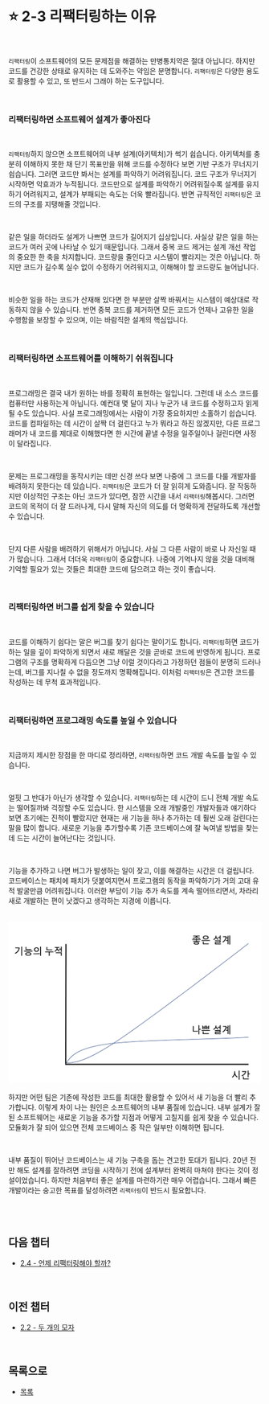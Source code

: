 # :star: 2-3 리팩터링하는 이유

<br>

`리팩터링`이 소프트웨어의 모든 문제점을 해결하는 만병통치약은 절대 아닙니다. 하지만 코드를 건강한 상태로 유지하는 데 도와주는 약임은 분명합니다. `리팩터링`은 다양한 용도로 활용할 수 있고, 또 반드시 그래야 하는 도구입니다.

<br>

### 리팩터링하면 소프트웨어 설계가 좋아진다

<br>

`리팩터링`하지 않으면 소프트웨어의 내부 설계(아키텍처)가 썩기 쉽습니다. 아키텍처를 충분히 이해하지 못한 채 단기 목표만을 위해 코드를 수정하다 보면 기반 구조가 무너지기 쉽습니다. 그러면 코드만 봐서는 설계를 파악하기 어려워집니다. 코드 구조가 무너지기 시작하면 악효과가 누적됩니다. 코드만으로 설계를 파악하기 어려워질수록 설계를 유지하기 어려워지고, 설계가 부패되는 속도는 더욱 빨라집니다. 반면 규칙적인 `리팩터링`은 코드의 구조를 지탱해줄 것입니다.

<br>

같은 일을 하더라도 설계가 나쁘면 코드가 길어지기 십상입니다. 사실상 같은 일을 하는 코드가 여러 곳에 나타날 수 있기 때문입니다. 그래서 중복 코드 제거는 설계 개선 작업의 중요한 한 축을 차지합니다. 코드량을 줄인다고 시스템이 빨라지는 것은 아닙니다. 하지만 코드가 길수록 실수 없이 수정하기 어려워지고, 이해해야 할 코드량도 늘어납니다.

<br>

비슷한 일을 하는 코드가 산재해 있다면 한 부분만 살짝 바꿔서는 시스템이 예상대로 작동하지 않을 수 있습니다. 반면 중복 코드를 제거하면 모든 코드가 언제나 고유한 일을 수행함을 보장할 수 있으며, 이는 바람직한 설계의 핵심입니다.

<br>

### 리팩터링하면 소프트웨어를 이해하기 쉬워집니다

<br>

프로그래밍은 결국 내가 원하는 바를 정확히 표현하는 일입니다. 그런데 내 소스 코드를 컴퓨터만 사용하는게 아닙니다. 예컨대 몇 달이 지나 누군가 내 코드를 수정하고자 읽게 될 수도 있습니다. 사실 프로그래밍에서는 사람이 가장 중요하지만 소홀하기 쉽습니다. 코드를 컴파일하는 데 시간이 살짝 더 걸린다고 누가 뭐라고 하진 않겠지만, 다른 프로그래머가 내 코드를 제대로 이해했다면 한 시간에 끝낼 수정을 일주일이나 걸린다면 사정이 달라집니다.

<br>

문제는 프로그래밍을 동작시키는 데만 신경 쓰다 보면 나중에 그 코드를 다룰 개발자를 배려하지 못한다는 데 있습니다. `리팩터링`은 코드가 더 잘 읽히게 도와줍니다. 잘 작동하지만 이상적인 구조는 아닌 코드가 있다면, 잠깐 시간을 내서 `리팩터링`해봅시다. 그러면 코드의 목적이 더 잘 드러나게, 다시 말해 자신의 의도를 더 명확하게 전달하도록 개선할 수 있습니다.

<br>

단지 다른 사람을 배려하기 위해서가 아닙니다. 사실 그 다른 사람이 바로 나 자신일 때가 많습니다. 그래서 더더욱 `리팩터링`이 중요합니다. 나중에 기억나지 않을 것을 대비해 기억할 필요가 있는 것들은 최대한 코드에 담으려고 하는 것이 좋습니다.

<br>

### 리팩터링하면 버그를 쉽게 찾을 수 있습니다

<br>

코드를 이해하기 쉽다는 말은 버그를 찾기 쉽다는 말이기도 합니다. `리팩터링`하면 코드가 하는 일을 깊이 파악하게 되면서 새로 깨달은 것을 곧바로 코드에 반영하게 됩니다. 프로그램의 구조를 명확하게 다듬으면 그냥 이럴 것이다라고 가정하던 점들이 분명히 드러나는데, 버그를 지나칠 수 없을 정도까지 명확해집니다. 이처럼 `리팩터링`은 견고한 코드를 작성하는 데 무척 효과적입니다.

<br>

### 리팩터링하면 프로그래밍 속도를 높일 수 있습니다

<br>

지금까지 제시한 장점을 한 마디로 정리하면, `리팩터링`하면 코드 개발 속도를 높일 수 있습니다.

<br>

얼핏 그 반대가 아닌가 생각할 수 있습니다. `리팩터링`하는 데 시간이 드니 전체 개발 속도는 떨어질까봐 걱정할 수도 있습니다. 한 시스템을 오래 개발중인 개발자들과 얘기하다 보면 초기에는 진척이 빨랐지만 현재는 새 기능을 하나 추가하는 데 훨씬 오래 걸린다는 말을 많이 합니다. 새로운 기능을 추가할수록 기존 코드베이스에 잘 녹여낼 방법을 찾는 데 드는 시간이 늘어난다는 것입니다.

<br>

기능을 추가하고 나면 버그가 발생하는 일이 잦고, 이를 해결하는 시간은 더 걸립니다. 코드베이스는 패치에 패치가 덧붙여지면서 프로그램의 동작을 파악하기가 거의 고대 유적 발굴만큼 어려워집니다. 이러한 부담이 기능 추가 속도를 계속 떨어뜨리면서, 차라리 새로 개발하는 편이 낫겠다고 생각하는 지경에 이릅니다.

<br>

<img src="../../Images/02_03_graph.png" width="600px">

<br>

하지만 어떤 팀은 기존에 작성한 코드를 최대한 활용할 수 있어서 새 기능을 더 빨리 추가합니다. 이렇게 차이 나는 원인은 소프트웨어의 내부 품질에 있습니다. 내부 설계가 잘 된 소프트웨어는 새로운 기능을 추가할 지점과 어떻게 고칠지를 쉽게 찾을 수 있습니다. 모듈화가 잘 되어 있으면 전체 코드베이스 중 작은 일부만 이해하면 됩니다.

<br>

내부 품질이 뛰어난 코드베이스는 새 기능 구축을 돕는 견고한 토대가 됩니다. 20년 전만 해도 설계를 잘하려면 코딩을 시작하기 전에 설계부터 완벽히 마쳐야 한다는 것이 정설이었습니다. 하지만 처음부터 좋은 설계를 마련하기란 매우 어렵습니다. 그래서 빠른 개발이라는 숭고한 목표를 달성하려면 `리팩터링`이 반드시 필요합니다.

<br>

<br>

## 다음 챕터

- [2.4 - 언제 리팩터링해야 할까?](https://github.com/Esoolgnah/Summary_of_Refactoring_2nd_Edition/blob/main/Notes/02_리팩터링_원칙/02_04_언제_리팩터링해야_할까?.md)

<br>

## 이전 챕터

- [2.2 - 두 개의 모자](https://github.com/Esoolgnah/Summary_of_Refactoring_2nd_Edition/blob/main/Notes/02_리팩터링_원칙/02_02_두_개의_모자.md)

<br>

## 목록으로

- [목록](https://github.com/Esoolgnah/Summary_of_Refactoring_2nd_Edition/blob/main/Notes/02_리팩터링_원칙/02_00_리팩터링_원칙.md)

